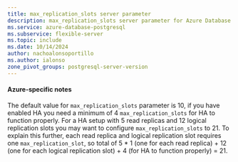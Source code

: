 ```yaml
---
title: max_replication_slots server parameter
description: max_replication_slots server parameter for Azure Database for PostgreSQL flexible server.
ms.service: azure-database-postgresql
ms.subservice: flexible-server
ms.topic: include
ms.date: 10/14/2024
author: nachoalonsoportillo
ms.author: ialonso
zone_pivot_groups: postgresql-server-version
---
```

#### Azure-specific notes

The default value for `max_replication_slots` parameter is 10, if you have enabled HA you need a minimum of 4 `max_replication_slots` for HA to function properly. For a HA setup with 5 read replicas and 12 logical replication slots you may want to configure `max_replication_slots` to 21. To explain this further, each read replica and logical replication slot requires one `max_replication_slot`, so total of 5 * 1 (one for each read replica) + 12 (one for each logical replication slot) + 4 (for HA to function properly) = 21.
